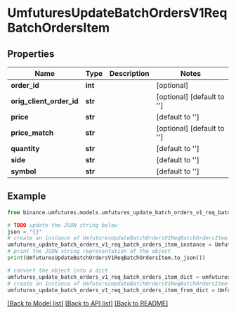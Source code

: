 # UmfuturesUpdateBatchOrdersV1ReqBatchOrdersItem


## Properties

Name | Type | Description | Notes
------------ | ------------- | ------------- | -------------
**order_id** | **int** |  | [optional] 
**orig_client_order_id** | **str** |  | [optional] [default to '']
**price** | **str** |  | [default to '']
**price_match** | **str** |  | [optional] [default to '']
**quantity** | **str** |  | [default to '']
**side** | **str** |  | [default to '']
**symbol** | **str** |  | [default to '']

## Example

```python
from binance.umfutures.models.umfutures_update_batch_orders_v1_req_batch_orders_item import UmfuturesUpdateBatchOrdersV1ReqBatchOrdersItem

# TODO update the JSON string below
json = "{}"
# create an instance of UmfuturesUpdateBatchOrdersV1ReqBatchOrdersItem from a JSON string
umfutures_update_batch_orders_v1_req_batch_orders_item_instance = UmfuturesUpdateBatchOrdersV1ReqBatchOrdersItem.from_json(json)
# print the JSON string representation of the object
print(UmfuturesUpdateBatchOrdersV1ReqBatchOrdersItem.to_json())

# convert the object into a dict
umfutures_update_batch_orders_v1_req_batch_orders_item_dict = umfutures_update_batch_orders_v1_req_batch_orders_item_instance.to_dict()
# create an instance of UmfuturesUpdateBatchOrdersV1ReqBatchOrdersItem from a dict
umfutures_update_batch_orders_v1_req_batch_orders_item_from_dict = UmfuturesUpdateBatchOrdersV1ReqBatchOrdersItem.from_dict(umfutures_update_batch_orders_v1_req_batch_orders_item_dict)
```
[[Back to Model list]](../README.md#documentation-for-models) [[Back to API list]](../README.md#documentation-for-api-endpoints) [[Back to README]](../README.md)


